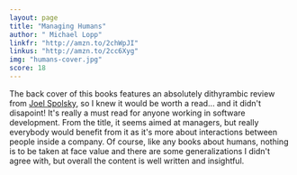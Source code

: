 ```yaml
---
layout: page
title: "Managing Humans"
author: " Michael Lopp"
linkfr: "http://amzn.to/2chWpJI"
linkus: "http://amzn.to/2cc6Xyg" 
img: "humans-cover.jpg"
score: 18
---
```


The back cover of this books features an absolutely dithyrambic review from [Joel Spolsky][1], so I knew it would be worth a read... and it didn't disapoint! It's really a must read for anyone working in software development. From the title, it seems aimed at managers, but really everybody would benefit from it as it's more about interactions between people inside a company. Of course, like any books about humans, nothing is to be taken at face value and there are some generalizations I didn't agree with, but overall the content is well written and insightful.

[1]:	http://www.joelonsoftware.com/